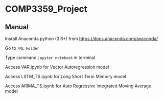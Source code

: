 # COMP3359_Project

## Manual

Install Anaconda python (3.6+) from https://docs.anaconda.com/anaconda/

Go to `/ML Folder`

Type command `jupyter notebook` in terminal

Access VAR.ipynb for Vector Autoregression model

Access LSTM_TS.ipynb for Long Short Term Memory model

Access ARIMA_TS.ipynb for Auto Regressive Integrated Moving Average model
